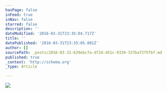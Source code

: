 ```yaml
---
hasPage: false
inFeed: true
inNav: false
starred: false
description: ''
dateModified: '2016-03-31T23:35:04.717Z'
title: ''
datePublished: '2016-03-31T23:35:05.001Z'
author: []
sourcePath: _posts/2016-03-31-629ebc7a-df2d-451c-9339-337baf2f5fbf.md
published: true
_context: 'http://schema.org'
_type: Article

---
```

![](https://the-grid-user-content.s3-us-west-2.amazonaws.com/30c2dd46-3852-471c-bf22-98a6602609fd.jpg)